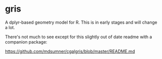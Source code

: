 # gris

A dplyr-based geometry model for R. This is in early stages and will change a lot.

There's not much to see except for this slightly out of date readme with a companion package: 

https://github.com/mdsumner/cgalgris/blob/master/README.md






